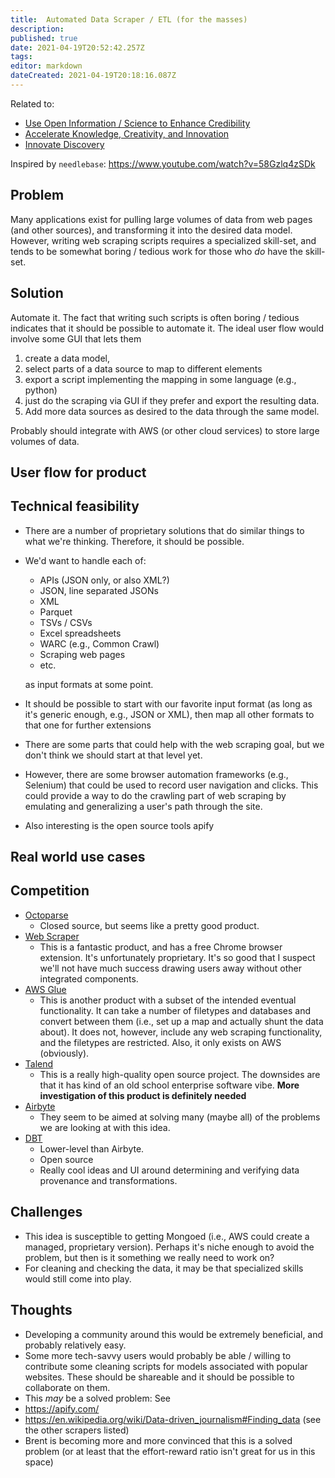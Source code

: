 ```yaml
---
title:  Automated Data Scraper / ETL (for the masses)
description: 
published: true
date: 2021-04-19T20:52:42.257Z
tags: 
editor: markdown
dateCreated: 2021-04-19T20:18:16.087Z
---
```


Related to:

- [Use Open Information / Science to Enhance Credibility](credibility)
- [Accelerate Knowledge, Creativity, and Innovation](accelerate-innovation)
- [Innovate Discovery](innovate-discovery)

Inspired by `needlebase`: https://www.youtube.com/watch?v=58Gzlq4zSDk

## Problem

Many applications exist for pulling large volumes of data from web pages (and
other sources), and transforming it into the desired data model. However,
writing web scraping scripts requires a specialized skill-set, and tends to be
somewhat boring / tedious work for those who _do_ have the skill-set.

## Solution

Automate it. The fact that writing such scripts is often boring / tedious
indicates that it should be possible to automate it. The ideal user flow would
involve some GUI that lets them
1. create a data model, 
1. select parts of a data source to map to different elements
1. export a script implementing the mapping in some language (e.g., python)
1. just do the scraping via GUI if they prefer and export the resulting data.
1. Add more data sources as desired to the data through the same model.

Probably should integrate with AWS (or other cloud services) to store large
volumes of data.

## User flow for product
  
## Technical feasibility

- There are a number of proprietary solutions that do similar things to what
  we're thinking. Therefore, it should be possible.
- We'd want to handle each of:
  - APIs (JSON only, or also XML?)
  - JSON, line separated JSONs
  - XML
  - Parquet
  - TSVs / CSVs
  - Excel spreadsheets
  - WARC (e.g., Common Crawl)
  - Scraping web pages
  - etc.
  
  as input formats at some point.
- It should be possible to start with our favorite input format (as long as
  it's generic enough, e.g., JSON or XML), then map all other formats to that
  one for further extensions
- There are some parts that could help with the web scraping goal, but we don't
  think we should start at that level yet.
- However,  there are some browser
  automation frameworks (e.g., Selenium) that could be used to record user
  navigation and clicks. This could provide a way to do the crawling part of
  web scraping by emulating and generalizing a user's path through the site.
- Also interesting is the open source tools apify


## Real world use cases

## Competition

- [Octoparse](https://www.octoparse.com/)
  - Closed source, but seems like a pretty good product.
- [Web Scraper](https://webscraper.io/)
  - This is a fantastic product, and has a free Chrome browser extension. It's
    unfortunately proprietary. It's so good that I suspect we'll not have much
    success drawing users away without other integrated components.
- [AWS Glue](https://aws.amazon.com/glue/)
  - This is another product with a subset of the intended eventual
    functionality. It can take a number of filetypes and databases and convert
    between them (i.e., set up a map and actually shunt the data about).  It
    does not, however, include any web scraping functionality, and the
    filetypes are restricted. Also, it only exists on AWS (obviously).
- [Talend](https://www.talend.com/products/talend-open-studio/)
  - This is a really high-quality open source project.  The downsides are that
    it has kind of an old school enterprise software vibe. **More investigation
    of this product is definitely needed**
- [Airbyte](https://airbyte.io/)
  - They seem to be aimed at solving many (maybe all) of the problems we are
    looking at with this idea.
- [DBT](https://www.getdbt.com/)
  - Lower-level than Airbyte.
  - Open source
  - Really cool ideas and UI around determining and verifying data provenance
    and transformations.

## Challenges

- This idea is susceptible to getting Mongoed (i.e., AWS could create a
  managed, proprietary version). Perhaps it's niche enough to avoid the
  problem, but then is it something we really need to work on?
- For cleaning and checking the data, it may be that specialized skills would
  still come into play.

## Thoughts

- Developing a community around this would be extremely beneficial, and
 probably relatively easy.
 - Some more tech-savvy users would probably be able / willing to contribute
  some cleaning scripts for models associated with popular websites. These
  should be shareable and it should be possible to collaborate on them.
- This _may_ be a solved problem: See
 - https://apify.com/
 - https://en.wikipedia.org/wiki/Data-driven_journalism#Finding_data (see the
  other scrapers listed)
- Brent is becoming more and more convinced that this is a solved problem (or
  at least that the effort-reward ratio isn't great for us in this space)
